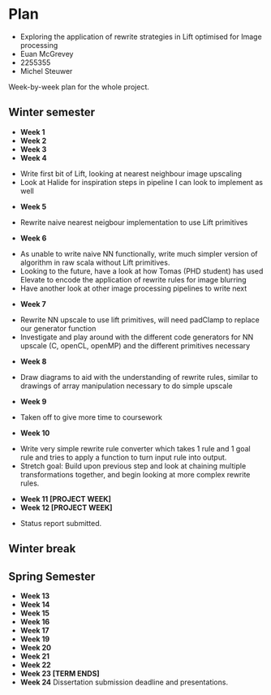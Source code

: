 # Plan

* Exploring the application of rewrite strategies in Lift optimised for Image processing
* Euan McGrevey
* 2255355
* Michel Steuwer

Week-by-week plan for the whole project.

## Winter semester

* **Week 1**
* **Week 2**
* **Week 3**
* **Week 4**
 - Write first bit of Lift, looking at nearest neighbour image upscaling
 - Look at Halide for inspiration steps in pipeline I can look to implement as well

* **Week 5**
 - Rewrite naive nearest neigbour implementation to use Lift primitives

* **Week 6**
 - As unable to write naive NN functionally, write much simpler version of algorithm in raw scala without Lift primitives.
 - Looking to the future, have a look at how Tomas (PHD student) has used Elevate to encode the application of rewrite rules for image blurring
 - Have another look at other image processing pipelines to write next

* **Week 7**
 - Rewrite NN upscale to use lift primitives, will need padClamp to replace our generator function
 - Investigate and play around with the different code generators for NN upscale (C, openCL, openMP) and the different primitives necessary

* **Week 8**
 - Draw diagrams to aid with the understanding of rewrite rules, similar to drawings of array manipulation necessary to do simple upscale

* **Week 9**
 - Taken off to give more time to coursework

* **Week 10**
 - Write very simple rewrite rule converter which takes 1 rule and 1 goal rule and tries to apply a function to turn input rule into output.
 - Stretch goal: Build upon previous step and look at chaining multiple transformations together, and begin looking at more complex rewrite rules.

* **Week 11 [PROJECT WEEK]**
* **Week 12 [PROJECT WEEK]** 

 - Status report submitted.

## Winter break

## Spring Semester

* **Week 13**
* **Week 14**
* **Week 15**
* **Week 16**
* **Week 17**
* **Week 19**
* **Week 20**
* **Week 21**
* **Week 22**
* **Week 23 [TERM ENDS]**
* **Week 24** Dissertation submission deadline and presentations.


